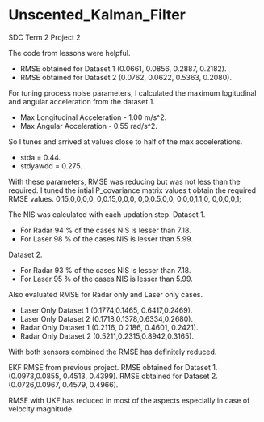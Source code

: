 # Unscented_Kalman_Filter
SDC Term 2 Project 2

The code from lessons were helpful.
* RMSE obtained for Dataset 1 (0.0661, 0.0856, 0.2887, 0.2182).
* RMSE obtained for Dataset 2 (0.0762, 0.0622, 0.5363, 0.2080).

For tuning process noise parameters, I calculated the maximum logitudinal and angular acceleration from the dataset 1.
* Max Longitudinal Acceleration - 1.00 m/s^2.
* Max Angular Acceleration - 0.55 rad/s^2.

So I tunes and arrived at values close to half of the max accelerations.
* stda = 0.44.
* stdyawdd = 0.275.

With these parameters, RMSE was reducing but was not less than the required.
I tuned the intial P_covariance matrix values t obtain the required RMSE values.
0.15,0,0,0,0,
0,0.15,0,0,0,
0,0,0.5,0,0,
0,0,0,1.1,0,
0,0,0,0,1;

The NIS was calculated with each updation step.
Dataset 1.
* For Radar 94 % of the cases NIS is lesser than 7.18.
* For Laser 98 % of the cases NIS is lesser than 5.99.

Dataset 2.
* For Radar 93 % of the cases NIS is lesser than 7.18.
* For Laser 95 % of the cases NIS is lesser than 5.99.

Also evaluated RMSE for Radar only and Laser only cases.
* Laser Only Dataset 1 (0.1774,0.1465, 0.6417,0.2469).
* Laser Only Dataset 2 (0.1718,0.1378,0.6334,0.2680).
* Radar Only Dataset 1 (0.2116, 0.2186, 0.4601, 0.2421).
* Radar Only Dataset 2 (0.5211,0.2315,0.8942,0.3165).

With both sensors combined the RMSE has definitely reduced.

EKF RMSE from previous project.
RMSE obtained for Dataset 1. (0.0973,0.0855, 0.4513, 0.4399). 
RMSE obtained for Dataset 2. (0.0726,0.0967, 0.4579, 0.4966).

RMSE with UKF has reduced in most of the aspects especially in case of velocity magnitude.




